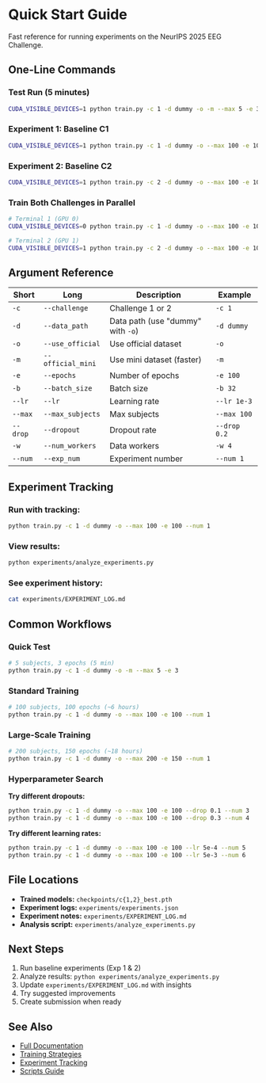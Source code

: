 # Quick Start Guide

Fast reference for running experiments on the NeurIPS 2025 EEG Challenge.

## One-Line Commands

### Test Run (5 minutes)
```bash
CUDA_VISIBLE_DEVICES=1 python train.py -c 1 -d dummy -o -m --max 5 -e 3
```

### Experiment 1: Baseline C1
```bash
CUDA_VISIBLE_DEVICES=1 python train.py -c 1 -d dummy -o --max 100 -e 100 --num 1
```

### Experiment 2: Baseline C2
```bash
CUDA_VISIBLE_DEVICES=1 python train.py -c 2 -d dummy -o --max 100 -e 100 --num 2
```

### Train Both Challenges in Parallel
```bash
# Terminal 1 (GPU 0)
CUDA_VISIBLE_DEVICES=0 python train.py -c 1 -d dummy -o --max 100 -e 100 --num 1

# Terminal 2 (GPU 1)
CUDA_VISIBLE_DEVICES=1 python train.py -c 2 -d dummy -o --max 100 -e 100 --num 2
```

## Argument Reference

| Short | Long | Description | Example |
|-------|------|-------------|---------|
| `-c` | `--challenge` | Challenge 1 or 2 | `-c 1` |
| `-d` | `--data_path` | Data path (use "dummy" with `-o`) | `-d dummy` |
| `-o` | `--use_official` | Use official dataset | `-o` |
| `-m` | `--official_mini` | Use mini dataset (faster) | `-m` |
| `-e` | `--epochs` | Number of epochs | `-e 100` |
| `-b` | `--batch_size` | Batch size | `-b 32` |
| `--lr` | `--lr` | Learning rate | `--lr 1e-3` |
| `--max` | `--max_subjects` | Max subjects | `--max 100` |
| `--drop` | `--dropout` | Dropout rate | `--drop 0.2` |
| `-w` | `--num_workers` | Data workers | `-w 4` |
| `--num` | `--exp_num` | Experiment number | `--num 1` |

## Experiment Tracking

### Run with tracking:
```bash
python train.py -c 1 -d dummy -o --max 100 -e 100 --num 1
```

### View results:
```bash
python experiments/analyze_experiments.py
```

### See experiment history:
```bash
cat experiments/EXPERIMENT_LOG.md
```

## Common Workflows

### Quick Test
```bash
# 5 subjects, 3 epochs (5 min)
python train.py -c 1 -d dummy -o -m --max 5 -e 3
```

### Standard Training
```bash
# 100 subjects, 100 epochs (~6 hours)
python train.py -c 1 -d dummy -o --max 100 -e 100 --num 1
```

### Large-Scale Training
```bash
# 200 subjects, 150 epochs (~18 hours)
python train.py -c 1 -d dummy -o --max 200 -e 150 --num 1
```

### Hyperparameter Search

**Try different dropouts:**
```bash
python train.py -c 1 -d dummy -o --max 100 -e 100 --drop 0.1 --num 3
python train.py -c 1 -d dummy -o --max 100 -e 100 --drop 0.3 --num 4
```

**Try different learning rates:**
```bash
python train.py -c 1 -d dummy -o --max 100 -e 100 --lr 5e-4 --num 5
python train.py -c 1 -d dummy -o --max 100 -e 100 --lr 5e-3 --num 6
```

## File Locations

- **Trained models:** `checkpoints/c{1,2}_best.pth`
- **Experiment logs:** `experiments/experiments.json`
- **Experiment notes:** `experiments/EXPERIMENT_LOG.md`
- **Analysis script:** `experiments/analyze_experiments.py`

## Next Steps

1. Run baseline experiments (Exp 1 & 2)
2. Analyze results: `python experiments/analyze_experiments.py`
3. Update `experiments/EXPERIMENT_LOG.md` with insights
4. Try suggested improvements
5. Create submission when ready

## See Also

- [Full Documentation](docs/START_HERE.md)
- [Training Strategies](docs/strategies/TRAINING_STRATEGIES.md)
- [Experiment Tracking](experiments/README.md)
- [Scripts Guide](docs/SCRIPTS_GUIDE.md)
